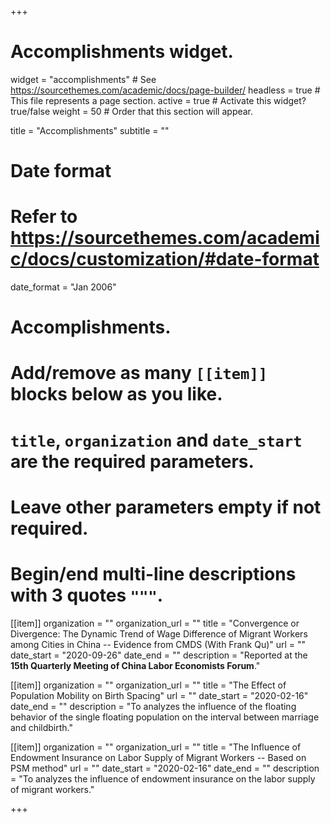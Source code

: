 +++
# Accomplishments widget.
widget = "accomplishments"  # See https://sourcethemes.com/academic/docs/page-builder/
headless = true  # This file represents a page section.
active = true  # Activate this widget? true/false
weight = 50  # Order that this section will appear.

title = "Accomplish&shy;ments"
subtitle = ""

# Date format
#   Refer to https://sourcethemes.com/academic/docs/customization/#date-format
date_format = "Jan 2006"

# Accomplishments.
#   Add/remove as many `[[item]]` blocks below as you like.
#   `title`, `organization` and `date_start` are the required parameters.
#   Leave other parameters empty if not required.
#   Begin/end multi-line descriptions with 3 quotes `"""`.

[[item]]
  organization = ""
  organization_url = ""
  title = "Convergence or Divergence: The Dynamic Trend of Wage Difference of Migrant Workers among Cities in China -- Evidence from CMDS (With Frank Qu)"
  url = ""
  date_start = "2020-09-26"
  date_end = ""
  description = "Reported at the **15th Quarterly Meeting of China Labor Economists Forum**."

[[item]]
  organization = ""
  organization_url = ""
  title = "The Effect of Population Mobility on Birth Spacing"
  url = ""
  date_start = "2020-02-16"
  date_end = ""
  description = "To analyzes the influence of the floating behavior of the single floating population on the interval between marriage and childbirth."

[[item]]
  organization = ""
  organization_url = ""
  title = "The Influence of Endowment Insurance on Labor Supply of Migrant Workers -- Based on PSM method"
  url = ""
  date_start = "2020-02-16"
  date_end = ""
  description = "To analyzes the influence of endowment insurance on the labor supply of migrant workers."

+++
